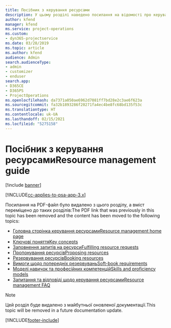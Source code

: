 ```yaml
---
title: Посібник з керування ресурсами
description: У цьому розділі наведено посилання на відомості про керування ресурсами в Project Service Automation
author: kfend
manager: kfend
ms.service: project-operations
ms.custom:
- dyn365-projectservice
ms.date: 03/28/2019
ms.topic: article
ms.author: kfend
audience: Admin
search.audienceType:
- admin
- customizer
- enduser
search.app:
- D365CE
- D365PS
- ProjectOperations
ms.openlocfilehash: da7371a050ae6962d7081ff7bd28e2c3ae6f623a
ms.sourcegitcommit: fa32b1893286f20271fa4ec4be8fc68bd135f53c
ms.translationtype: HT
ms.contentlocale: uk-UA
ms.lasthandoff: 02/15/2021
ms.locfileid: "5275158"
---
```

# <a name="resource-management-guide"></a><span data-ttu-id="079b7-103">Посібник з керування ресурсами</span><span class="sxs-lookup"><span data-stu-id="079b7-103">Resource management guide</span></span>

[!include [banner](../../includes/psa-now-project-operations.md)]

[!INCLUDE[cc-applies-to-psa-app-3.x](../../includes/cc-applies-to-psa-app-3x.md)]

<span data-ttu-id="079b7-104">Посилання на PDF-файл було видалено з цього розділу, а вміст переміщено до таких розділів:</span><span class="sxs-lookup"><span data-stu-id="079b7-104">The PDF link that was previously in this topic has been removed and the content has been moved to the following topics:</span></span>

- [<span data-ttu-id="079b7-105">Головна сторінка керування ресурсами</span><span class="sxs-lookup"><span data-stu-id="079b7-105">Resource management home page</span></span>](../resource-management-home-page.md)
- [<span data-ttu-id="079b7-106">Ключові поняття</span><span class="sxs-lookup"><span data-stu-id="079b7-106">Key concepts</span></span>](../reports-key-concepts.md)
- [<span data-ttu-id="079b7-107">Заповнення запитів на ресурси</span><span class="sxs-lookup"><span data-stu-id="079b7-107">Fulfilling resource requests</span></span>](../resource-management-fulfill-requests.md)
- [<span data-ttu-id="079b7-108">Пропонування ресурсів</span><span class="sxs-lookup"><span data-stu-id="079b7-108">Proposing resources</span></span>](../resource-management-propose-resources.md)
- [<span data-ttu-id="079b7-109">Резервування ресурсів</span><span class="sxs-lookup"><span data-stu-id="079b7-109">Booking resources</span></span>](../resource-management-book-resources-scheduleboard.md)
- [<span data-ttu-id="079b7-110">Вимоги щодо попередніх резервувань</span><span class="sxs-lookup"><span data-stu-id="079b7-110">Soft-book requirements</span></span>](../resource-management-softbook-requirements.md)
- [<span data-ttu-id="079b7-111">Моделі навичок та професійних компетенцій</span><span class="sxs-lookup"><span data-stu-id="079b7-111">Skills and proficiency models</span></span>](../resource-management-skills-proficiency.md)
- [<span data-ttu-id="079b7-112">Запитання та відповіді щодо керування ресурсами</span><span class="sxs-lookup"><span data-stu-id="079b7-112">Resource management FAQ</span></span>](../resource-management-faq.md)

> [!NOTE]
> <span data-ttu-id="079b7-113">Цей розділ буде видалено з майбутньої оновленої документації.</span><span class="sxs-lookup"><span data-stu-id="079b7-113">This topic will be removed in a future documentation update.</span></span> 


[!INCLUDE[footer-include](../../includes/footer-banner.md)]